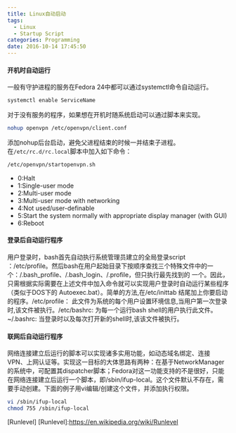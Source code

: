 ```yaml
---
title: Linux自动启动
tags:
  - Linux
  - Startup Script
categories: Programming
date: 2016-10-14 17:45:50
---
```



#### 开机时自动运行

一般有守护进程的服务在Fedora 24中都可以通过systemctl命令自动运行。

```Bash
systemctl enable ServiceName
```

对于没有服务的程序，如果想在开机时随系统启动可以通过脚本来实现。

<!-- more -->

```Bash
nohup openvpn /etc/openvpn/client.conf
```

添加nohup后台启动，避免父进程结束的时候一并结束子进程。在<code>/etc/rc.d/rc.local</code>脚本中加入如下命令：

```Bash
/etc/openvpn/startopenvpn.sh
```

* 0:Halt
* 1:Single-user mode
* 2:Multi-user mode
* 3:Multi-user mode with networking
* 4:Not used/user-definable
* 5:Start the system normally with appropriate display manager (with GUI)
* 6:Reboot

#### 登录后自动运行程序

用户登录时，bash首先自动执行系统管理员建立的全局登录script ：/etc/profile。然后bash在用户起始目录下按顺序查找三个特殊文件中的一个：/.bash_profile、/.bash_login、/.profile，但只执行最先找到的 一个。因此，只需根据实际需要在上述文件中加入命令就可以实现用户登录时自动运行某些程序（类似于DOS下的 Autoexec.bat）。简单的方法,在/etc/inittab 结尾加上你要启动的程序。/etc/profile： 此文件为系统的每个用户设置环境信息,当用户第一次登录时,该文件被执行。/etc/bashrc: 为每一个运行bash shell的用户执行此文件。~/.bashrc: 当登录时以及每次打开新的shell时,该该文件被执行。

#### 联网后自动运行程序

网络连接建立后运行的脚本可以实现诸多实用功能，如动态域名绑定、连接VPN、上网认证等。实现这一目标的大体思路有两种：在基于NetworkManager的系统中，可配置其dispatcher脚本；Fedora对这一功能支持的不是很好，只能在网络连接建立后运行一个脚本，即/sbin/ifup-local。这个文件默认不存在，需要手动创建。下面的例子用vi编辑/创建这个文件，并添加执行权限。

```Bash
vi /sbin/ifup-local
chmod 755 /sbin/ifup-local
```

[Runlevel]
[Runlevel]:https://en.wikipedia.org/wiki/Runlevel
